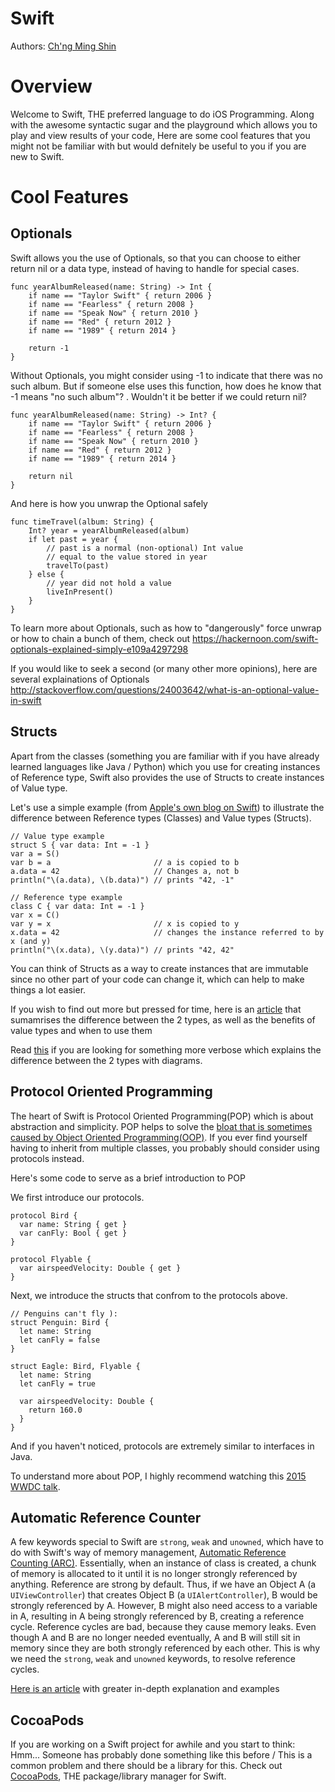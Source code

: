 # Swift

Authors: [Ch'ng Ming Shin](https://github.com/ablyx/cs3281-website/blob/mingshin-week6-progress/students/AY1617S2/ch'ngMingShin/Ch'ngMingShin-Resume.md)

# Overview

Welcome to Swift, THE preferred language to do iOS Programming. Along with the awesome syntactic sugar and the playground which allows you to play and view results of your code, Here are some cool features that you might not be familiar with but would defnitely be useful to you if you are new to Swift. 

# Cool Features


## Optionals

Swift allows you the use of Optionals, so that you can choose to either return nil or a data type, instead of having to handle for special cases. 

```
func yearAlbumReleased(name: String) -> Int {
    if name == "Taylor Swift" { return 2006 }
    if name == "Fearless" { return 2008 }
    if name == "Speak Now" { return 2010 }
    if name == "Red" { return 2012 }
    if name == "1989" { return 2014 }

    return -1 
}
```
Without Optionals, you might consider using -1 to indicate that there was no such album. But if someone else uses this function, how does he know that -1 means "no such album"? . Wouldn't it be better if we could return nil?

```
func yearAlbumReleased(name: String) -> Int? {
    if name == "Taylor Swift" { return 2006 }
    if name == "Fearless" { return 2008 }
    if name == "Speak Now" { return 2010 }
    if name == "Red" { return 2012 }
    if name == "1989" { return 2014 }

    return nil 
}
```

And here is how you unwrap the Optional safely

```
func timeTravel(album: String) {
    Int? year = yearAlbumReleased(album)
    if let past = year {
        // past is a normal (non-optional) Int value
        // equal to the value stored in year
        travelTo(past)
    } else {
        // year did not hold a value
        liveInPresent()
    }
}
```

To learn more about Optionals, such as how to "dangerously" force unwrap or how to chain a bunch of them, check out
https://hackernoon.com/swift-optionals-explained-simply-e109a4297298

If you would like to seek a second (or many other more opinions), here are several explainations of Optionals
http://stackoverflow.com/questions/24003642/what-is-an-optional-value-in-swift


## Structs

Apart from the classes (something you are familiar with if you have already learned languages like Java / Python) which you use for creating instances of Reference type, Swift also provides the use of Structs to create instances of Value type. 

Let's use a simple example (from [Apple's own blog on Swift](https://developer.apple.com/swift/blog/?id=10)) to illustrate the difference between Reference types (Classes) and Value types (Structs). 

```
// Value type example
struct S { var data: Int = -1 }
var a = S()
var b = a                       // a is copied to b
a.data = 42                     // Changes a, not b
println("\(a.data), \(b.data)") // prints "42, -1"

// Reference type example
class C { var data: Int = -1 }
var x = C()
var y = x                       // x is copied to y
x.data = 42                     // changes the instance referred to by x (and y)
println("\(x.data), \(y.data)") // prints "42, 42"
```

You can think of Structs as a way to create instances that are immutable since no other part of your code can change it, which can help to make things a lot easier.

If you wish to find out more but pressed for time, here is an [article](https://cocoacasts.com/value-types-and-reference-types-in-swift/) that sumamrises the difference between the 2 types, as well as the benefits of value types and when to use them  

Read [this](https://medium.com/capital-one-developers/reference-and-value-types-in-swift-de792db330b2) if you are looking for something more verbose which explains the difference between the 2 types with diagrams.


## Protocol Oriented Programming

The heart of Swift is Protocol Oriented Programming(POP) which is about abstraction and simplicity. POP helps to solve the [bloat that is sometimes caused by Object Oriented Programming(OOP)](http://blogs.perl.org/users/sid_burn/2014/03/inheritance-is-bad-code-reuse-part-1.html). If you ever find yourself having to inherit from multiple classes, you probably should consider using protocols instead.

Here's some code to serve as a brief introduction to POP

We first introduce our protocols.

```
protocol Bird {
  var name: String { get }
  var canFly: Bool { get }
}
 
protocol Flyable {
  var airspeedVelocity: Double { get }
}
```

Next, we introduce the structs that confrom to the protocols above.

```
// Penguins can't fly ):
struct Penguin: Bird {
  let name: String
  let canFly = false
}

struct Eagle: Bird, Flyable {
  let name: String
  let canFly = true
 
  var airspeedVelocity: Double {
    return 160.0
  }
}
```

And if you haven't noticed, protocols are extremely similar to interfaces in Java. 

To understand more about POP, I highly recommend watching this [2015 WWDC talk](https://www.youtube.com/watch?v=g2LwFZatfTI).

## Automatic Reference Counter

A few keywords special to Swift are `strong`, `weak` and `unowned`, which have to do with Swift's way of memory management, [Automatic Reference Counting (ARC)](https://developer.apple.com/library/content/documentation/Swift/Conceptual/Swift_Programming_Language/AutomaticReferenceCounting.html). Essentially, when an instance of class is created, a chunk of memory is allocated to it until it is no longer strongly referenced by anything. Reference are strong by default. Thus, if we have an Object A (a `UIViewController`) that creates Object B (a `UIAlertController`), B would be strongly referenced by A. However, B might also need access to a variable in A, resulting in A being strongly referenced by B, creating a reference cycle. Reference cycles are bad, because they cause memory leaks. Even though A and B are no longer needed eventually, A and B will still sit in memory since they are both strongly referenced by each other. This is why we need the `strong`, `weak` and `unowned` keywords, to resolve reference cycles. 

[Here is an article](https://krakendev.io/blog/weak-and-unowned-references-in-swift) with greater in-depth explanation and examples


## CocoaPods

If you are working on a Swift project for awhile and you start to think: Hmm... Someone has probably done something like this before / This is a common problem and there should be a library for this. Check out [CocoaPods](https://guides.cocoapods.org/using/getting-started.html), THE package/library manager for Swift.